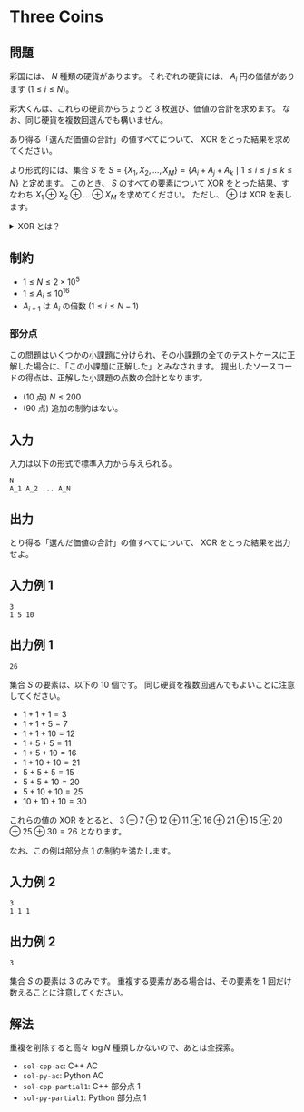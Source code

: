 # Three Coins

## 問題

彩国には、 $N$ 種類の硬貨があります。
それぞれの硬貨には、 $A_i$ 円の価値があります ($1 \le i \le N$)。

彩大くんは、これらの硬貨からちょうど 3 枚選び、価値の合計を求めます。
なお、同じ硬貨を複数回選んでも構いません。

あり得る「選んだ価値の合計」の値すべてについて、 XOR をとった結果を求めてください。

より形式的には、集合 $S$ を $S = \{ X_1, X_2, \ldots, X_M \} = \{ A_i + A_j + A_k \mid 1 \le i \le j \le k \le N \}$ と定めます。
このとき、 $S$ のすべての要素について XOR をとった結果、すなわち $X_1 \oplus X_2 \oplus \ldots \oplus X_M$ を求めてください。
ただし、 $\oplus$ は XOR を表します。

<details>
<summary>XOR とは？</summary>
整数 $a, b$ の XOR $a \oplus b$ は、以下のように定義されます。

- $a \oplus b$ を二進表記した際の $2^k (k \ge 0)$ の位の数は、$a, b$ を二進表記した際の $2^k$ の位の数のうち一方のみが $1$ であれば $1$ 、そうでなければ $0$ である。

例えば、 $3 \oplus 5 = 6$ となります (二進表記すると: $011 \oplus 101=110$) 。

なお、この演算において、計算する順序によらず求める値は一意に定まります。

</details>

## 制約

- $1 \le N \le 2 \times 10^5$
- $1 \le A_i \le 10^{16}$
- $A_{i+1}$ は $A_i$ の倍数 ($1 \le i \le N-1$)

### 部分点

この問題はいくつかの小課題に分けられ、その小課題の全てのテストケースに正解した場合に、「この小課題に正解した」とみなされます。
提出したソースコードの得点は、正解した小課題の点数の合計となります。

- (10 点) $N \le 200$
- (90 点) 追加の制約はない。

## 入力

入力は以下の形式で標準入力から与えられる。

```plaintext
N
A_1 A_2 ... A_N
```

## 出力

とり得る「選んだ価値の合計」の値すべてについて、 XOR をとった結果を出力せよ。

## 入力例 1

```plaintext
3
1 5 10
```

## 出力例 1

```plaintext
26
```

集合 $S$ の要素は、以下の 10 個です。
同じ硬貨を複数回選んでもよいことに注意してください。

- $1 + 1 + 1 = 3$
- $1 + 1 + 5 = 7$
- $1 + 1 + 10 = 12$
- $1 + 5 + 5 = 11$
- $1 + 5 + 10 = 16$
- $1 + 10 + 10 = 21$
- $5 + 5 + 5 = 15$
- $5 + 5 + 10 = 20$
- $5 + 10 + 10 = 25$
- $10 + 10 + 10 = 30$

これらの値の XOR をとると、 $3 \oplus 7 \oplus 12 \oplus 11 \oplus 16 \oplus 21 \oplus 15 \oplus 20 \oplus 25 \oplus 30 = 26$ となります。

なお、この例は部分点 1 の制約を満たします。

## 入力例 2

```plaintext
3
1 1 1
```

## 出力例 2

```plaintext
3
```

集合 $S$ の要素は $3$ のみです。
重複する要素がある場合は、その要素を 1 回だけ数えることに注意してください。

## 解法

重複を削除すると高々 $\log N$ 種類しかないので、あとは全探索。

- `sol-cpp-ac`: C++ AC
- `sol-py-ac`: Python AC
- `sol-cpp-partial1`: C++ 部分点 1
- `sol-py-partial1`: Python 部分点 1
